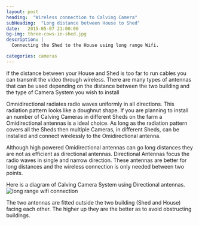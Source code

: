 ```yaml
---
layout: post
heading:  "Wireless connection to Calving Camera"
subHeading:  "Long distance between House to Shed"
date:   2015-05-07 21:00:00
bg-img: three-cows-in-shed.jpg
description: |
  Connecting the Shed to the House using long range Wifi.

categories: cameras
---
```



If the distance between your House and Shed is too far to run cables you can transmit the video through wireless. There are many types of antennas that can be used depending on the distance between the two building and the type of Camera System you wish to install

Omnidirectional radiates radio waves uniformly in all directions. This radiation pattern looks like a doughnut shape. If you are planning to install an number of Calving Cameras in different Sheds on the farm a Omidirectional antennas is a ideal choice. As long as the radiation pattern covers all the Sheds then multiple Cameras, in different Sheds, can be installed and connect wirelessly to the Omidirectional antenna.

Although high powered Omidirectional antennas can go long distances they are not as efficient as directional antennas. Directional Antennas focus the radio waves in single and narrow direction. These antennas are better for long distances and the wireless connection is only needed between two points.

Here is a diagram of Calving Camera System using Directional antennas.
<img src="{{site.baseurl}}/img/long-range-wifi-cover-pic.png" alt="long range wifi connection">

The two antennas are fitted outside the two building (Shed and House) facing each other. The higher up they are the better as to avoid obstructing buildings.